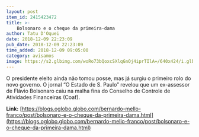 ```yaml
---
layout: post
item_id: 2415423472
title: >-
    Bolsonaro e o cheque da primeira-dama
author: Tatu D'Oquei
date: 2018-12-09 22:23:09
pub_date: 2018-12-09 22:23:09
time_added: 2018-12-09 09:05:00
category: avisamos
image: https://s2.glbimg.com/woRo73bQoxcSXlqGnOj4iprTIlA=/640x424/i.glbimg.com/og/ig/infoglobo1/f/original/2018/09/06/jairmessiasbolsonaro_37400700_278989549346232_8327749146639335424_n-768x511.jpg
---
```


O presidente eleito ainda não tomou posse, mas já surgiu o primeiro rolo do novo governo. O jornal “O Estado de S. Paulo” revelou que um ex-assessor de Flávio Bolsonaro caiu na malha fina do Conselho de Controle de Atividades Financeiras (Coaf).

**Link:** [https://blogs.oglobo.globo.com/bernardo-mello-franco/post/bolsonaro-e-o-cheque-da-primeira-dama.html](https://blogs.oglobo.globo.com/bernardo-mello-franco/post/bolsonaro-e-o-cheque-da-primeira-dama.html)

